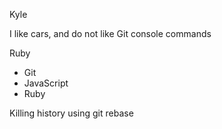 Kyle

I like cars, and do not like Git console commands

Ruby
* Git
* JavaScript
* Ruby

Killing history using git rebase
